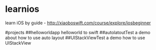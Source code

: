 # learnios
learn iOS by guide - http://xiaoboswift.com/course/explore/iosbeginner

#projects
##helloworldapp
helloworld to swift
##autolatoutTest
a demo about how to use auto layout
##UIStackViewTest
a demo how to use UIStackView

